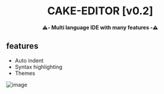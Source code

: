 <div align=center>

  # CAKE-EDITOR [v0.2]
  **⚠️- Multi language IDE with many features -⚠️** 
  
</div>

## features
- Auto indent
- Syntax highlighting
- Themes

![image](https://user-images.githubusercontent.com/81589649/194765355-78e83e11-e751-4590-8e24-20744b3158fe.png)
